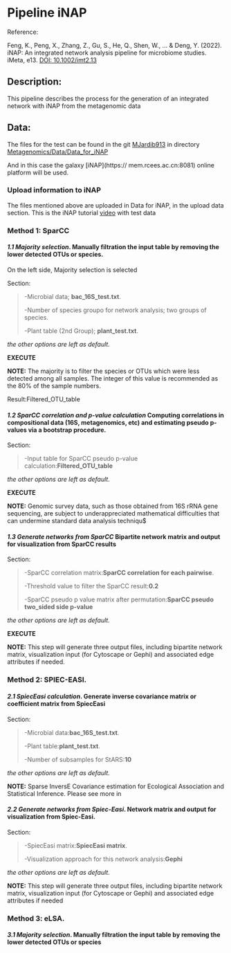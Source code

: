 # Pipeline iNAP

Reference:

Feng, K., Peng, X., Zhang, Z., Gu, S., He, Q., Shen, W., ... & Deng, Y. (2022).
iNAP: An integrated network analysis pipeline for microbiome studies. iMeta, e13.
[DOI: 10.1002/imt2.13](https://onlinelibrary.wiley.com/doi/10.1002/imt2.13)
## Description:

This pipeline describes the process for the generation of an integrated
network with iNAP from the metagenomic data

## Data:
The files for the test can be found in the git [MJardib913](https://github.com/MJardon913) in directory
[Metagenomics/Data/Data_for_iNAP](https://github.com/MJardon913/Metagenomics/tree/main/Data/Data_for_iNAP)

And in this case the galaxy [iNAP](https:// mem.rcees.ac.cn:8081) online platform will be used.

### Upload information to iNAP

The files mentioned above are uploaded in Data for iNAP, in the upload data section.
This is the iNAP tutorial [video](https://www.youtube.com/watch?v=lCb-Nsp5bwM) with test data

### Method 1: SparCC

#### *1.1 Majority selection*. Manually filtration the input table by removing the lower detected OTUs or species.
On the left side, Majority selection is selected

Section:

>-Microbial data; **bac_16S_test.txt**.
>
>-Number of species groupo for network analysis; two groups of species.
>
>-Plant table (2nd Group); **plant_test.txt**.

*the other options are left as default.*

**EXECUTE**

**NOTE:** The majority is to filter the species or OTUs which were less detected among all samples. The integer of this value is recommended as the 80% of the sample numbers.

Result:Filtered_OTU_table

#### *1.2 SparCC correlation and p-value calculation* Computing correlations in compositional data (16S, metagenomics, etc) and estimating pseudo p-values via a bootstrap procedure.
Section:

>-Input table for SparCC pseudo p-value calculation:**Filtered_OTU_table**

*the other options are left as default.*

**EXECUTE**

**NOTE:** Genomic survey data, such as those obtained from 16S rRNA gene sequencing, are subject to underappreciated mathematical difficulties that can undermine standard data analysis techniqu$

#### *1.3 Generate networks from SparCC* Bipartite network matrix and output for visualization from SparCC results

Section:

>-SparCC correlation matrix:**SparCC correlation for each pairwise**.
>
>-Threshold value to filter the SparCC result:**0.2**
>
>-SparCC pseudo p value matrix after permutation:**SparCC pseudo two_sided side p-value**

*the other options are left as default.*

**EXECUTE**

**NOTE:** This step will generate three output files, including bipartite network matrix, visualization input (for Cytoscape or Gephi) and associated edge attributes if needed.

### Method 2: SPIEC-EASI.

#### *2.1 SpiecEasi calculation*. Generate inverse covariance matrix or coefficient matrix from SpiecEasi

Section:

>-Microbial data:**bac_16S_test.txt**.
>
>-Plant table:**plant_test.txt**.
>
>-Number of subsamples for StARS:**10**

*the other options are left as default.*

**NOTE:** Sparse InversE Covariance estimation for Ecological Association and Statistical Inference. Please see more in

#### *2.2 Generate networks from Spiec-Easi*. Network matrix and output for visualization from Spiec-Easi.

Section:
>-SpiecEasi matrix:**SpiecEasi matrix**.
>
>-Visualization approach for this network analysis:**Gephi**

*the other options are left as default.*

**NOTE:** This step will generate three output files, including bipartite network matrix, visualization input (for Cytoscape or Gephi) and associated edge attributes if needed

### Method 3: eLSA.

#### *3.1 Majority selection*. Manually filtration the input table by removing the lower detected OTUs or species
